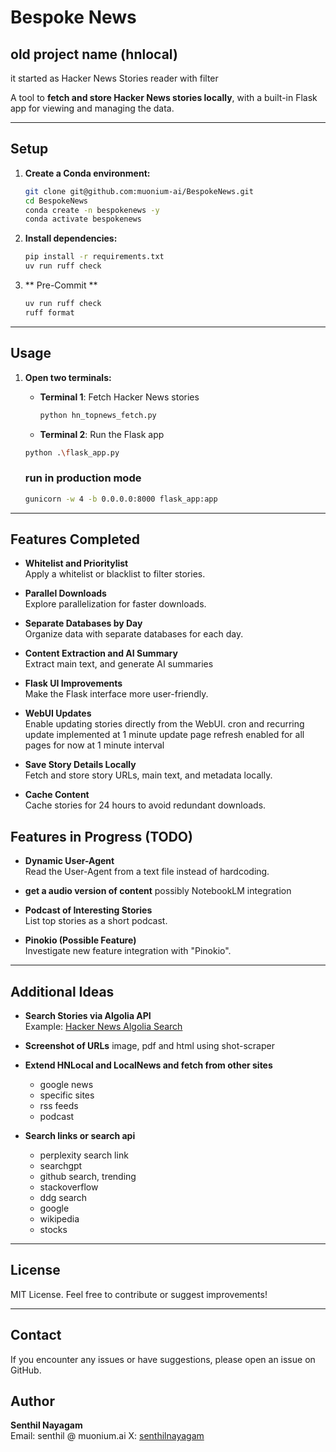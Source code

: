 
# Bespoke News

## old project name (hnlocal)
it started as Hacker News Stories reader with filter

A tool to **fetch and store Hacker News stories locally**, with a built-in Flask app for viewing and managing the data.

---

## Setup

1. **Create a Conda environment:**
   ```bash
   git clone git@github.com:muonium-ai/BespokeNews.git
   cd BespokeNews
   conda create -n bespokenews -y
   conda activate bespokenews
   ```

2. **Install dependencies:**
    ```bash
    pip install -r requirements.txt
    uv run ruff check
    ```

3. ** Pre-Commit **
    ```bash
    uv run ruff check
    ruff format
    ```

---

## Usage

1. **Open two terminals:**

   - **Terminal 1**: Fetch Hacker News stories  
     ```bash
     python hn_topnews_fetch.py
     ```

   - **Terminal 2**: Run the Flask app
    ```bash
    python .\flask_app.py
     ```

    ### run in production mode
    ```bash
    gunicorn -w 4 -b 0.0.0.0:8000 flask_app:app
     ```
---
## Features Completed

- **Whitelist and Prioritylist**  
  Apply a whitelist or blacklist to filter stories.

- **Parallel Downloads**  
  Explore parallelization for faster downloads.

- **Separate Databases by Day**  
  Organize data with separate databases for each day.

- **Content Extraction and AI Summary**  
  Extract main text, and generate AI summaries 

- **Flask UI Improvements**  
  Make the Flask interface more user-friendly.

- **WebUI Updates**  
  Enable updating stories directly from the WebUI.
  cron and recurring update implemented at 1 minute update
  page refresh enabled for all pages for now at 1 minute interval

- **Save Story Details Locally**  
  Fetch and store story URLs, main text, and metadata locally.

- **Cache Content**  
  Cache stories for 24 hours to avoid redundant downloads.

## Features in Progress (TODO)

- **Dynamic User-Agent**  
  Read the User-Agent from a text file instead of hardcoding.

- **get a audio version of content**
  possibly NotebookLM integration

- **Podcast of Interesting Stories**  
  List top stories as a short podcast.

- **Pinokio (Possible Feature)**  
  Investigate new feature integration with "Pinokio".


---

## Additional Ideas

- **Search Stories via Algolia API**  
  Example: [Hacker News Algolia Search](https://hn.algolia.com/?q=llama)

- **Screenshot of URLs**
  image, pdf and html using shot-scraper

- **Extend HNLocal and LocalNews and fetch from other sites**
  - google news
  - specific sites
  - rss feeds
  - podcast

- **Search links or search api**
  - perplexity search link
  - searchgpt
  - github search, trending
  - stackoverflow
  - ddg search
  - google
  - wikipedia
  - stocks






---

## License

MIT License. Feel free to contribute or suggest improvements!

---

## Contact

If you encounter any issues or have suggestions, please open an issue on GitHub.

## Author

**Senthil Nayagam**  
Email: senthil @ muonium.ai
X: [senthilnayagam ](https://x.com/senthilnayagam)